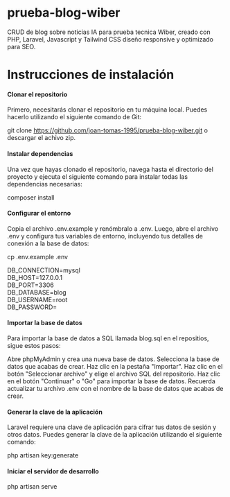 # prueba-blog-wiber
CRUD de blog sobre noticias IA para prueba tecnica Wiber, creado con PHP, Laravel, Javascript y Tailwind CSS diseño responsive y optimizado para SEO.

# Instrucciones de instalación
#### Clonar el repositorio

Primero, necesitarás clonar el repositorio en tu máquina local. Puedes hacerlo utilizando el siguiente comando de Git:

git clone https://github.com/joan-tomas-1995/prueba-blog-wiber.git
o descargar el achivo zip.


#### Instalar dependencias

Una vez que hayas clonado el repositorio, navega hasta el directorio del proyecto y ejecuta el siguiente comando para instalar todas las dependencias necesarias:


composer install

#### Configurar el entorno

Copia el archivo .env.example y renómbralo a .env. Luego, abre el archivo .env y configura tus variables de entorno, incluyendo tus detalles de conexión a la base de datos:


cp .env.example .env

DB_CONNECTION=mysql <br>
DB_HOST=127.0.0.1 <br>
DB_PORT=3306 <br>
DB_DATABASE=blog <br>
DB_USERNAME=root <br>
DB_PASSWORD= <br>

#### Importar la base de datos

Para importar la base de datos a SQL llamada blog.sql en el repositios, sigue estos pasos:

Abre phpMyAdmin y crea una nueva base de datos.
Selecciona la base de datos que acabas de crear.
Haz clic en la pestaña "Importar".
Haz clic en el botón "Seleccionar archivo" y elige el archivo SQL del repositorio.
Haz clic en el botón "Continuar" o "Go" para importar la base de datos.
Recuerda actualizar tu archivo .env con el nombre de la base de datos que acabas de crear.

#### Generar la clave de la aplicación



Laravel requiere una clave de aplicación para cifrar tus datos de sesión y otros datos. Puedes generar la clave de la aplicación utilizando el siguiente comando:

php artisan key:generate


#### Iniciar el servidor de desarrollo

php artisan serve
